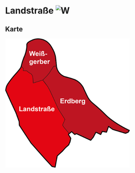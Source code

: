 # Landstraße <img src="./3.svg" alt="W" width="20"/>

## Karte
 <img src="map.png" alt="W" width="400"/>